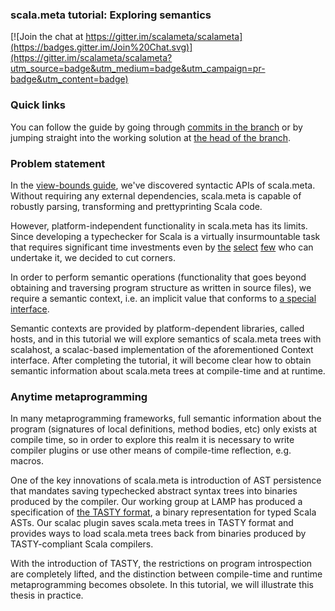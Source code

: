 ### scala.meta tutorial: Exploring semantics

[![Join the chat at https://gitter.im/scalameta/scalameta](https://badges.gitter.im/Join%20Chat.svg)](https://gitter.im/scalameta/scalameta?utm_source=badge&utm_medium=badge&utm_campaign=pr-badge&utm_content=badge)

### Quick links

You can follow the guide by going through [commits in the branch](https://github.com/scalameta/tutorial/commits/exploring-semantics) or by jumping straight into the working solution at [the head of the branch](https://github.com/scalameta/tutorial/tree/exploring-semantics).

### Problem statement

In the [view-bounds guide](https://github.com/scalameta/tutorial/tree/6dc51fc68e9ad235a0ea2215bbc725695b65a9e9), we've discovered syntactic APIs of scala.meta. Without requiring any external dependencies, scala.meta is capable of robustly parsing, transforming and prettyprinting Scala code.

However, platform-independent functionality in scala.meta has its limits. Since developing a typechecker for Scala is a virtually insurmountable task that requires significant time investments even by [the](http://lamp.epfl.ch/) [select](http://www.jetbrains.com/) [few](http://www.typesafe.com/) who can undertake it, we decided to cut corners.

In order to perform semantic operations (functionality that goes beyond obtaining and traversing program structure as written in source files), we require a semantic context, i.e. an implicit value that conforms to [a special interface](https://github.com/scalameta/scalameta/blob/master/scalameta/semantic/src/main/scala/scala/meta/semantic/Context.scala).

Semantic contexts are provided by platform-dependent libraries, called hosts, and in this tutorial we will explore semantics of scala.meta trees with scalahost, a scalac-based implementation of the aforementioned Context interface. After completing the tutorial, it will become clear how to obtain semantic information about scala.meta trees at compile-time and at runtime.

### Anytime metaprogramming

In many metaprogramming frameworks, full semantic information about the program (signatures of local definitions, method bodies, etc) only exists at compile time, so in order to explore this realm it is necessary to write compiler plugins or use other means of compile-time reflection, e.g. macros.

One of the key innovations of scala.meta is introduction of AST persistence that mandates saving typechecked abstract syntax trees into binaries produced by the compiler. Our working group at LAMP has produced a specification of [the TASTY format](https://docs.google.com/document/d/1Wp86JKpRxyWTqUU39H40ZdXOlacTNs20aTj7anZLQDw/edit#heading=h.foemem8hq66y), a binary representation for typed Scala ASTs. Our scalac plugin saves scala.meta trees in TASTY format and provides ways to load scala.meta trees back from binaries produced by TASTY-compliant Scala compilers.

With the introduction of TASTY, the restrictions on program introspection are completely lifted, and the distinction between compile-time and runtime metaprogramming becomes obsolete. In this tutorial, we will illustrate this thesis in practice.
